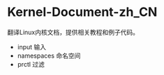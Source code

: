 Kernel-Document-zh_CN
=====================

翻译Linux内核文档，提供相关教程和例子代码。

* input 输入
* namespaces 命名空间
* prctl 过滤
